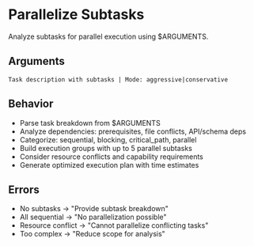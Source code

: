 # Parallelize Subtasks

Analyze subtasks for parallel execution using $ARGUMENTS.

## Arguments
`Task description with subtasks | Mode: aggressive|conservative`

## Behavior
- Parse task breakdown from $ARGUMENTS
- Analyze dependencies: prerequisites, file conflicts, API/schema deps
- Categorize: sequential, blocking, critical_path, parallel
- Build execution groups with up to 5 parallel subtasks
- Consider resource conflicts and capability requirements
- Generate optimized execution plan with time estimates

## Errors
- No subtasks → "Provide subtask breakdown"
- All sequential → "No parallelization possible"
- Resource conflict → "Cannot parallelize conflicting tasks"
- Too complex → "Reduce scope for analysis"